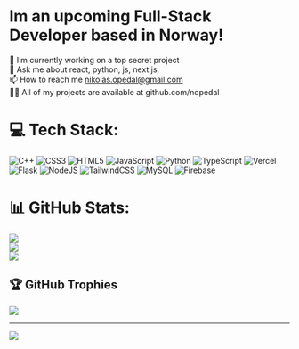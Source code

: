 # Im an upcoming Full-Stack Developer based in Norway!
🔭 I’m currently working on a top secret project <br>💬 Ask me about react, python, js, next.js, <br>📫 How to reach me nikolas.opedal@gmail.com<br>👨‍💻 All of my projects are available at github.com/nopedal


# 💻 Tech Stack:
![C++](https://img.shields.io/badge/c++-%2300599C.svg?style=for-the-badge&logo=c%2B%2B&logoColor=white) ![CSS3](https://img.shields.io/badge/css3-%231572B6.svg?style=for-the-badge&logo=css3&logoColor=white) ![HTML5](https://img.shields.io/badge/html5-%23E34F26.svg?style=for-the-badge&logo=html5&logoColor=white) ![JavaScript](https://img.shields.io/badge/javascript-%23323330.svg?style=for-the-badge&logo=javascript&logoColor=%23F7DF1E) ![Python](https://img.shields.io/badge/python-3670A0?style=for-the-badge&logo=python&logoColor=ffdd54) ![TypeScript](https://img.shields.io/badge/typescript-%23007ACC.svg?style=for-the-badge&logo=typescript&logoColor=white) ![Vercel](https://img.shields.io/badge/vercel-%23000000.svg?style=for-the-badge&logo=vercel&logoColor=white) ![Flask](https://img.shields.io/badge/flask-%23000.svg?style=for-the-badge&logo=flask&logoColor=white) ![NodeJS](https://img.shields.io/badge/node.js-6DA55F?style=for-the-badge&logo=node.js&logoColor=white) ![TailwindCSS](https://img.shields.io/badge/tailwindcss-%2338B2AC.svg?style=for-the-badge&logo=tailwind-css&logoColor=white) ![MySQL](https://img.shields.io/badge/mysql-4479A1.svg?style=for-the-badge&logo=mysql&logoColor=white) ![Firebase](https://img.shields.io/badge/firebase-a08021?style=for-the-badge&logo=firebase&logoColor=ffcd34)
# 📊 GitHub Stats:
![](https://github-readme-stats.vercel.app/api?username=nopedal&theme=dark&hide_border=false&include_all_commits=false&count_private=false)<br/>
![](https://github-readme-streak-stats.herokuapp.com/?user=nopedal&theme=dark&hide_border=false)<br/>
![](https://github-readme-stats.vercel.app/api/top-langs/?username=nopedal&theme=dark&hide_border=false&include_all_commits=false&count_private=false&layout=compact)

## 🏆 GitHub Trophies
![](https://github-profile-trophy.vercel.app/?username=nopedal&theme=radical&no-frame=false&no-bg=true&margin-w=4)

---
[![](https://visitcount.itsvg.in/api?id=nopedal&icon=0&color=0)](https://visitcount.itsvg.in)

<!-- Proudly created with GPRM ( https://gprm.itsvg.in ) -->
